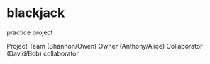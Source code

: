 # blackjack
practice project

Project Team
(Shannon/Owen) Owner
(Anthony/Alice) Collaborator
(David/Bob) collaborator
